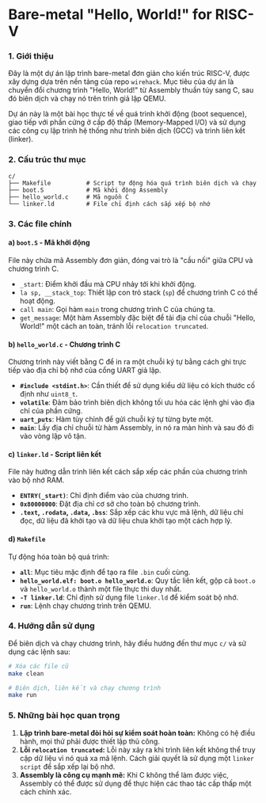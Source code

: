 # Bare-metal "Hello, World\!" for RISC-V

### 1\. Giới thiệu

Đây là một dự án lập trình bare-metal đơn giản cho kiến trúc RISC-V, được xây dựng dựa trên nền tảng của repo `wirehack`. Mục tiêu của dự án là chuyển đổi chương trình "Hello, World\!" từ Assembly thuần túy sang C, sau đó biên dịch và chạy nó trên trình giả lập QEMU.

Dự án này là một bài học thực tế về quá trình khởi động (boot sequence), giao tiếp với phần cứng ở cấp độ thấp (Memory-Mapped I/O) và sử dụng các công cụ lập trình hệ thống như trình biên dịch (GCC) và trình liên kết (linker).

### 2\. Cấu trúc thư mục

```
c/
├── Makefile          # Script tự động hóa quá trình biên dịch và chạy
├── boot.S            # Mã khởi động Assembly
├── hello_world.c     # Mã nguồn C
└── linker.ld         # File chỉ định cách sắp xếp bộ nhớ
```

### 3\. Các file chính

#### a) `boot.S` - Mã khởi động

File này chứa mã Assembly đơn giản, đóng vai trò là "cầu nối" giữa CPU và chương trình C.

  - `_start`: Điểm khởi đầu mà CPU nhảy tới khi khởi động.
  - `la sp, __stack_top`: Thiết lập con trỏ stack (`sp`) để chương trình C có thể hoạt động.
  - `call main`: Gọi hàm `main` trong chương trình C của chúng ta.
  - `get_message`: Một hàm Assembly đặc biệt để tải địa chỉ của chuỗi "Hello, World\!" một cách an toàn, tránh lỗi `relocation truncated`.

#### b) `hello_world.c` - Chương trình C

Chương trình này viết bằng C để in ra một chuỗi ký tự bằng cách ghi trực tiếp vào địa chỉ bộ nhớ của cổng UART giả lập.

  - **`#include <stdint.h>`**: Cần thiết để sử dụng kiểu dữ liệu có kích thước cố định như `uint8_t`.
  - **`volatile`**: Đảm bảo trình biên dịch không tối ưu hóa các lệnh ghi vào địa chỉ của phần cứng.
  - **`uart_puts`**: Hàm tùy chỉnh để gửi chuỗi ký tự từng byte một.
  - **`main`**: Lấy địa chỉ chuỗi từ hàm Assembly, in nó ra màn hình và sau đó đi vào vòng lặp vô tận.

#### c) `linker.ld` - Script liên kết

File này hướng dẫn trình liên kết cách sắp xếp các phần của chương trình vào bộ nhớ RAM.

  - **`ENTRY(_start)`**: Chỉ định điểm vào của chương trình.
  - **`0x80000000`**: Đặt địa chỉ cơ sở cho toàn bộ chương trình.
  - **`.text`, `.rodata`, `.data`, `.bss`**: Sắp xếp các khu vực mã lệnh, dữ liệu chỉ đọc, dữ liệu đã khởi tạo và dữ liệu chưa khởi tạo một cách hợp lý.

#### d) `Makefile`

Tự động hóa toàn bộ quá trình:

  - **`all`**: Mục tiêu mặc định để tạo ra file `.bin` cuối cùng.
  - **`hello_world.elf: boot.o hello_world.o`**: Quy tắc liên kết, gộp cả `boot.o` và `hello_world.o` thành một file thực thi duy nhất.
  - **`-T linker.ld`**: Chỉ định sử dụng file `linker.ld` để kiểm soát bộ nhớ.
  - **`run`**: Lệnh chạy chương trình trên QEMU.

### 4\. Hướng dẫn sử dụng

Để biên dịch và chạy chương trình, hãy điều hướng đến thư mục `c/` và sử dụng các lệnh sau:

```bash
# Xóa các file cũ
make clean

# Biên dịch, liên kết và chạy chương trình
make run
```

### 5\. Những bài học quan trọng

1.  **Lập trình bare-metal đòi hỏi sự kiểm soát hoàn toàn:** Không có hệ điều hành, mọi thứ phải được thiết lập thủ công.
2.  **Lỗi `relocation truncated`:** Lỗi này xảy ra khi trình liên kết không thể truy cập dữ liệu vì nó quá xa mã lệnh. Cách giải quyết là sử dụng một `linker script` để sắp xếp lại bộ nhớ.
3.  **Assembly là công cụ mạnh mẽ:** Khi C không thể làm được việc, Assembly có thể được sử dụng để thực hiện các thao tác cấp thấp một cách chính xác.
